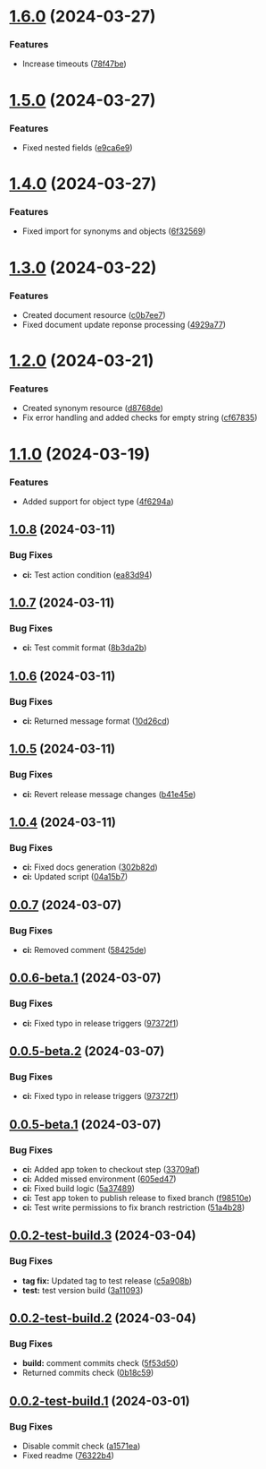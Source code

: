 # [1.6.0](https://github.com/ronati/terraform-provider-typesense/compare/v1.5.0...v1.6.0) (2024-03-27)


### Features

* Increase timeouts ([78f47be](https://github.com/ronati/terraform-provider-typesense/commit/78f47be75fbed117668ed2d602f3aefa37a80450))

# [1.5.0](https://github.com/ronati/terraform-provider-typesense/compare/v1.4.0...v1.5.0) (2024-03-27)


### Features

* Fixed nested fields ([e9ca6e9](https://github.com/ronati/terraform-provider-typesense/commit/e9ca6e9793a123a663006e2d68351ed528ee18e0))

# [1.4.0](https://github.com/ronati/terraform-provider-typesense/compare/v1.3.0...v1.4.0) (2024-03-27)


### Features

* Fixed import for synonyms and objects ([6f32569](https://github.com/ronati/terraform-provider-typesense/commit/6f32569b14e119a84f86302681a33393a64f9d6a))

# [1.3.0](https://github.com/ronati/terraform-provider-typesense/compare/v1.2.0...v1.3.0) (2024-03-22)


### Features

* Created document resource ([c0b7ee7](https://github.com/ronati/terraform-provider-typesense/commit/c0b7ee7786b618f981c99dee830ce1a365e17089))
* Fixed document update reponse processing ([4929a77](https://github.com/ronati/terraform-provider-typesense/commit/4929a77c7709f42417819cfcb14b29c7b02bf3c5))

# [1.2.0](https://github.com/ronati/terraform-provider-typesense/compare/v1.1.0...v1.2.0) (2024-03-21)


### Features

* Created synonym resource ([d8768de](https://github.com/ronati/terraform-provider-typesense/commit/d8768de2bb260cf455a1df57fc2fd13f205da1d0))
* Fix error handling and added checks for empty string ([cf67835](https://github.com/ronati/terraform-provider-typesense/commit/cf67835b55322acbdc075d2ae63b75326027f659))

# [1.1.0](https://github.com/ronati/terraform-provider-typesense/compare/v1.0.8...v1.1.0) (2024-03-19)


### Features

* Added support for object type ([4f6294a](https://github.com/ronati/terraform-provider-typesense/commit/4f6294a1ab21b61753986a200ce2a131b9273929))

## [1.0.8](https://github.com/ronati/terraform-provider-typesense/compare/v1.0.7...v1.0.8) (2024-03-11)


### Bug Fixes

* **ci:** Test action condition ([ea83d94](https://github.com/ronati/terraform-provider-typesense/commit/ea83d9450933a7992fbc771f12ac06743baff52d))

## [1.0.7](https://github.com/ronati/terraform-provider-typesense/compare/v1.0.6...v1.0.7) (2024-03-11)


### Bug Fixes

* **ci:** Test commit format ([8b3da2b](https://github.com/ronati/terraform-provider-typesense/commit/8b3da2bfc6f6fe3b01feb9d8af437baff12ca585))

## [1.0.6](https://github.com/ronati/terraform-provider-typesense/compare/v1.0.5...v1.0.6) (2024-03-11)


### Bug Fixes

* **ci:** Returned message format ([10d26cd](https://github.com/ronati/terraform-provider-typesense/commit/10d26cdf94900a2673cda07825bc7013768bf928))

## [1.0.5](https://github.com/ronati/terraform-provider-typesense/compare/v1.0.4...v1.0.5) (2024-03-11)


### Bug Fixes

* **ci:** Revert release message changes ([b41e45e](https://github.com/ronati/terraform-provider-typesense/commit/b41e45e8d959b45dd53a719f7998be996c832cc7))

## [1.0.4](https://github.com/ronati/terraform-provider-typesense/compare/v1.0.3...v1.0.4) (2024-03-11)


### Bug Fixes

* **ci:** Fixed docs generation ([302b82d](https://github.com/ronati/terraform-provider-typesense/commit/302b82d0806a10012171735c1dfb97a705e1507d))
* **ci:** Updated script ([04a15b7](https://github.com/ronati/terraform-provider-typesense/commit/04a15b7324e79bf4f6e0a262932c26720be1a98b))

## [0.0.7](https://github.com/ronati/terraform-provider-typesense/compare/v0.0.6...v0.0.7) (2024-03-07)


### Bug Fixes

* **ci:** Removed comment ([58425de](https://github.com/ronati/terraform-provider-typesense/commit/58425de0dabe84699f4ebdd75a55a6d6de3827bb))

## [0.0.6-beta.1](https://github.com/ronati/terraform-provider-typesense/compare/v0.0.5...v0.0.6-beta.1) (2024-03-07)


### Bug Fixes

* **ci:** Fixed typo in release triggers ([97372f1](https://github.com/ronati/terraform-provider-typesense/commit/97372f12fce26609d1b8766a2627fffb0aeb40ee))

## [0.0.5-beta.2](https://github.com/ronati/terraform-provider-typesense/compare/v0.0.5-beta.1...v0.0.5-beta.2) (2024-03-07)


### Bug Fixes


* **ci:** Fixed typo in release triggers ([97372f1](https://github.com/ronati/terraform-provider-typesense/commit/97372f12fce26609d1b8766a2627fffb0aeb40ee))

## [0.0.5-beta.1](https://github.com/ronati/terraform-provider-typesense/compare/v0.0.4...v0.0.5-beta.1) (2024-03-07)


### Bug Fixes

* **ci:** Added app token to checkout step ([33709af](https://github.com/ronati/terraform-provider-typesense/commit/33709af4f752396b14411f5bbbc9f3dc93a88039))
* **ci:** Added missed  environment ([605ed47](https://github.com/ronati/terraform-provider-typesense/commit/605ed47cf73fa5ed2d5e2387050ff095c49a0c86))
* **ci:** Fixed build logic ([5a37489](https://github.com/ronati/terraform-provider-typesense/commit/5a3748959cb034b536e031ec8417a98a877121ec))
* **ci:** Test app token to publish release to fixed branch ([f98510e](https://github.com/ronati/terraform-provider-typesense/commit/f98510eaf9c790987e3f475219862b6433b401f9))
* **ci:** Test write permissions to fix branch restriction ([51a4b28](https://github.com/ronati/terraform-provider-typesense/commit/51a4b28fe745509c860df7026b3839f4754a6e98))

## [0.0.2-test-build.3](https://github.com/ronati/terraform-provider-typesense/compare/v0.0.2-test-build.2...v0.0.2-test-build.3) (2024-03-04)


### Bug Fixes

* **tag fix:** Updated tag to test release ([c5a908b](https://github.com/ronati/terraform-provider-typesense/commit/c5a908b9308c04f820f05b16b3f5c5c1ed6882d2))
* **test:** test version build ([3a11093](https://github.com/ronati/terraform-provider-typesense/commit/3a11093c96e544fa8b5361414e02ac9066c83e21))

## [0.0.2-test-build.2](https://github.com/ronati/terraform-provider-typesense/compare/v0.0.2-test-build.1...v0.0.2-test-build.2) (2024-03-04)


### Bug Fixes

* **build:** comment commits check ([5f53d50](https://github.com/ronati/terraform-provider-typesense/commit/5f53d50b20bb8a41bf0dc3dd59e808d5201cd6e5))
* Returned commits check ([0b18c59](https://github.com/ronati/terraform-provider-typesense/commit/0b18c59b8b59391005c8f6d850699ec0fdc475c3))

## [0.0.2-test-build.1](https://github.com/ronati/terraform-provider-typesense/compare/v0.0.1...v0.0.2-test-build.1) (2024-03-01)


### Bug Fixes

* Disable commit check ([a1571ea](https://github.com/ronati/terraform-provider-typesense/commit/a1571ea50ccb343e9b4ca180c4a31ab84b2fbdfb))
* Fixed readme ([76322b4](https://github.com/ronati/terraform-provider-typesense/commit/76322b49524c46fa0d253f5861f63f31294bbf19))
